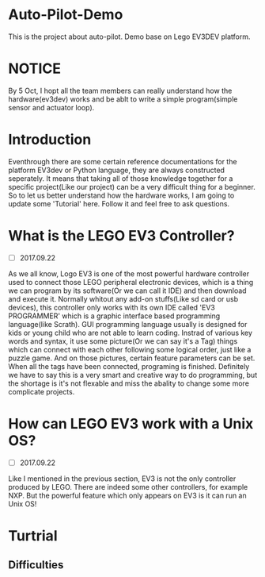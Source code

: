 # Auto-Pilot-Demo
This is the project about auto-pilot. Demo base on Lego EV3DEV platform. 

# NOTICE

By 5 Oct, I hopt all the team members can really understand how the hardware(ev3dev) works and be ablt to write a simple program(simple sensor and actuator loop). 

# Introduction
Eventhrough there are some certain reference documentations for the platform EV3dev or Python language, they are always constructed seperately. It means that taking all of those knowledge together for a specific project(Like our project) can be a very difficult thing for a beginner. So to let us better understand how the hardware works, I am going to update some 'Tutorial' here. Follow it and feel free to ask questions.

# What is the LEGO EV3 Controller?
- [ ] 2017.09.22

As we all know, Logo EV3 is one of the most powerful hardware controller used to connect those LEGO peripheral electronic devices, which is a thing we can program by its software(Or we can call it IDE) and then download and execute it. Normally whitout any add-on stuffs(Like sd card or usb devices), this controller only works with its own IDE called 'EV3 PROGRAMMER' which is a graphic interface based programming language(like Scrath). GUI programming language usually is designed for kids or young child who are not able to learn coding. Instrad of various key words and syntax, it use some picture(Or we can say it's a Tag) things which can connect with each other following some logical order, just like a puzzle game. And on those pictures, certain feature parameters can be set. When all the tags have been connected, programing is finished. Definitely we have to say this is a very smart and creative way to do programming, but the shortage is it's not flexable and miss the abality to change some more complicate projects. 

# How can LEGO EV3 work with a Unix OS?
- [ ] 2017.09.22

Like I mentioned in the previous section, EV3 is not the only controller produced by LEGO. There are indeed some other controllers, for example NXP. But the powerful feature which only appears on EV3 is it can run an Unix OS! 

# Turtrial

## Difficulties
